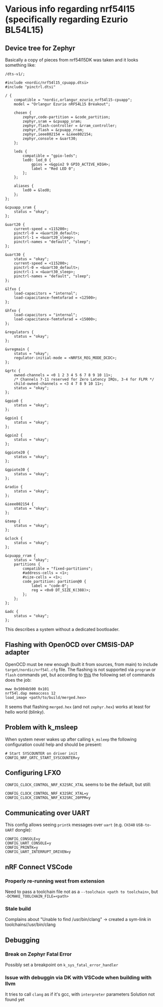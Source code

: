 # Various info regarding nrf54l15 (specifically regarding Ezurio BL54L15)

## Device tree for Zephyr
Basically a copy of pieces from nrf54l15DK was taken and it looks something like:

```dts
/dts-v1/;

#include <nordic/nrf54l15_cpuapp.dtsi>
#include "pinctrl.dtsi"

/ {
	compatible = "nordic,orlangur_ezurio_nrf54l15-cpuapp";
	model = "Orlangur Ezurio nRF54L15 Breakout";

	chosen {
		zephyr,code-partition = &code_partition;
		zephyr,sram = &cpuapp_sram;
		zephyr,flash-controller = &rram_controller;
		zephyr,flash = &cpuapp_rram;
		zephyr,ieee802154 = &ieee802154;
		zephyr,console = &uart30;
	};

	leds {
		compatible = "gpio-leds";
		led0: led_0 {
			gpios = <&gpio2 9 GPIO_ACTIVE_HIGH>;
			label = "Red LED 0";
		};
	};

	aliases {
		led0 = &led0;
	};
};

&cpuapp_sram {
	status = "okay";
};

&uart20 {
	current-speed = <115200>;
	pinctrl-0 = <&uart20_default>;
	pinctrl-1 = <&uart20_sleep>;
	pinctrl-names = "default", "sleep";
};

&uart30 {
	status = "okay";
	current-speed = <115200>;
	pinctrl-0 = <&uart30_default>;
	pinctrl-1 = <&uart30_sleep>;
	pinctrl-names = "default", "sleep";
};

&lfxo {
	load-capacitors = "internal";
	load-capacitance-femtofarad = <12500>;
};

&hfxo {
	load-capacitors = "internal";
	load-capacitance-femtofarad = <15000>;
};

&regulators {
	status = "okay";
};

&vregmain {
	status = "okay";
	regulator-initial-mode = <NRF5X_REG_MODE_DCDC>;
};

&grtc {
	owned-channels = <0 1 2 3 4 5 6 7 8 9 10 11>;
	/* Channels 7-11 reserved for Zero Latency IRQs, 3-4 for FLPR */
	child-owned-channels = <3 4 7 8 9 10 11>;
	status = "okay";
};

&gpio0 {
	status = "okay";
};

&gpio1 {
	status = "okay";
};

&gpio2 {
	status = "okay";
};

&gpiote20 {
	status = "okay";
};

&gpiote30 {
	status = "okay";
};

&radio {
	status = "okay";
};

&ieee802154 {
	status = "okay";
};

&temp {
	status = "okay";
};

&clock {
	status = "okay";
};

&cpuapp_rram {
	status = "okay";
	partitions {
		compatible = "fixed-partitions";
		#address-cells = <1>;
		#size-cells = <1>;
		code_partition: partition@0 {
			label = "code-0";
			reg = <0x0 DT_SIZE_K(388)>;
		};
	};
};

&adc {
	status = "okay";
};
```

This describes a system without a dedicated bootloader.

## Flashing with OpenOCD over CMSIS-DAP adapter
OpenOCD must be new enough (built it from sources, from main) to include `target/nordic/nrf54l.cfg` file.
The flashing is not supported via `program` or `flash` commands yet, but according to [this](https://review.openocd.org/c/openocd/+/8609/1?tab=comments)
the following set of commands does the job:
```
mww 0x5004b500 0x101
nrf54l.dap memaccess 12
load_image <path/to/build/merged.hex>
```

It seems that flashing `merged.hex` (and not `zephyr.hex`) works at least for hello world (blinky).

## Problem with k_msleep
When system never wakes up after calling `k_msleep` the following configuration could help and
should be present:

```
# Start SYSCOUNTER on driver init
CONFIG_NRF_GRTC_START_SYSCOUNTER=y
```

## Configuring LFXO
`CONFIG_CLOCK_CONTROL_NRF_K32SRC_XTAL` seems to be the default, but still:

```
CONFIG_CLOCK_CONTROL_NRF_K32SRC_XTAL=y
CONFIG_CLOCK_CONTROL_NRF_K32SRC_20PPM=y
```

## Communicating over UART
This config allows seeing `printk` messages over `uart` (e.g. `CH340` `USB-to-UART` dongle):

```
CONFIG_CONSOLE=y
CONFIG_UART_CONSOLE=y
CONFIG_PRINTK=y
CONFIG_UART_INTERRUPT_DRIVEN=y
```

## nRF Connect VSCode
### Properly re-running west from extension
Need to pass a toolchain file not as a `--toolchain <path to toolchain>`, but `-DCMAKE_TOOLCHAIN_FILE=<path>`

### Stale build
Complains about "Unable to find /usr/bin/clang" -> created a sym-link in toolchains/<hashversion>/usr/bin/clang

## Debugging
### Break on Zephyr Fatal Error
Possibly set a breakpoint on `k_sys_fatal_error_handler`
### Issue with debuggin via DK with VSCode when building with llvm
It tries to call `clang` as if it's gcc, with `interpreter` parameters
Solution not found yet
